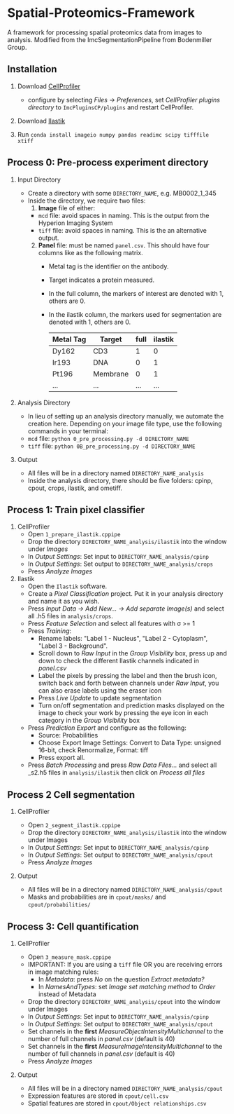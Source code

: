 # Spatial-Proteomics-Framework
A framework for processing spatial proteomics data from images to analysis. Modified from the ImcSegmentationPipeline from Bodenmiller Group.

## Installation
1. Download [CellProfiler](https://cellprofiler.org/releases)
    - configure by selecting *Files -> Preferences*, set *CellProfiler plugins directory* to `ImcPluginsCP/plugins` and restart CellProfiler.

2. Download [Ilastik](https://www.ilastik.org/download.html)

3. Run `conda install imageio numpy pandas readimc scipy tifffile xtiff`

## Process 0: Pre-process experiment directory
1. Input Directory
    - Create a directory with some `DIRECTORY_NAME`, e.g. MB0002_1_345
    - Inside the directory, we require two files:
      1. **Image** file of either:
        - `mcd` file: avoid spaces in naming. This is the output from the Hyperion Imaging System
        - `tiff` file: avoid spaces in naming. This is the an alternative output.
      2. **Panel** file: must be named `panel.csv`. This should have four columns like as the following matrix.
          - Metal tag is the identifier on the antibody. 
          - Target indicates a protein measured. 
          - In the full column, the markers of interest are denoted with 1, others are 0.
          - In the ilastik column, the markers used for segmentation are denoted with 1, others are 0.

            | Metal Tag | Target | full | ilastik|
            |-----------|--------|------|--------|
            | Dy162 | CD3 | 1 | 0 |
            | Ir193 | DNA | 0 | 1 |
            | Pt196 | Membrane | 0 | 1 |
            | ... | ... | ... | ... |

2. Analysis Directory
   - In lieu of setting up an analysis directory manually, we automate the creation here.
   Depending on your image file type, use the following commands in your terminal:
   - `mcd` file: `python 0_pre_processing.py -d DIRECTORY_NAME`
   - `tiff` file: `python 0B_pre_processing.py -d DIRECTORY_NAME`

3. Output
    - All files will be in a directory named `DIRECTORY_NAME_analysis`
    - Inside the analysis directory, there should be five folders: cpinp, cpout, crops, ilastik, and ometiff.

## Process 1: Train pixel classifier
1. CellProfiler
    - Open `1_prepare_ilastik.cppipe`
    - Drop the directory `DIRECTORY_NAME_analysis/ilastik` into the window under *Images*
    - In *Output Settings*: Set input to `DIRECTORY_NAME_analysis/cpinp`
    - In *Output Settings*: Set output to `DIRECTORY_NAME_analysis/crops`
    - Press *Analyze Images*
2. Ilastik
    - Open the `Ilastik` software.
    - Create a *Pixel Classification* project. Put it in your analysis directory and name it as you wish.
    - Press *Input Data -> Add New... -> Add separate Image(s)* and select all .h5 files in `analysis/crops`.
    - Press *Feature Selection* and select all features with σ >= 1
    - Press *Training*:
        - Rename labels: "Label 1 - Nucleus",  "Label 2 - Cytoplasm", "Label 3 - Background".
        - Scroll down to *Raw Input* in the *Group Visibility* box, press up and down to check the different Ilastik channels indicated in *panel.csv* 
        - Label the pixels by pressing the label and then the brush icon, switch back and forth between channels under *Raw Input*, you can also erase labels using the eraser icon
        - Press *Live Update* to update segmentation
        - Turn on/off segmentation and prediction masks displayed on the image to check your work by pressing the eye icon in each category in the *Group Visibility* box
    - Press *Prediction Export* and configure as the following:
        - Source: Probabilities
        - Choose Export Image Settings: Convert to Data Type: unsigned 16-bit, check Renormalize, Format: tiff
        - Press export all.
    - Press *Batch Processing* and press *Raw Data Files...* and select all _s2.h5 files in `analysis/ilastik` then click on *Process all files*

## Process 2 Cell segmentation
1. CellProfiler
    - Open `2_segment_ilastik.cppipe`
    - Drop the directory `DIRECTORY_NAME_analysis/ilastik` into the window under Images
    - In *Output Settings*: Set input to `DIRECTORY_NAME_analysis/cpinp`
    - In *Output Settings*: Set output to `DIRECTORY_NAME_analysis/cpout`
    - Press *Analyze Images*

2. Output
    - All files will be in a directory named `DIRECTORY_NAME_analysis/cpout`
    - Masks and probabilities are in `cpout/masks/` and `cpout/probabilities/`

## Process 3: Cell quantification
1. CellProfiler
    - Open `3_measure_mask.cppipe`
    - IMPORTANT: If you are using a `tiff` file OR you are receiving errors in image matching rules:
         - In *Metadata*: press *No* on the question *Extract metadata?*
         - In *NamesAndTypes*: set *Image set matching method* to *Order* instead of Metadata
    - Drop the directory `DIRECTORY_NAME_analysis/cpout` into the window under Images
    - In *Output Settings*: Set input to `DIRECTORY_NAME_analysis/cpinp`
    - In *Output Settings*: Set output to `DIRECTORY_NAME_analysis/cpout`
    - Set channels in the **first** *MeasureObjectIntensityMultichannel* to the number of full channels in *panel.csv* (default is 40)
    - Set channels in the **first** *MeasureImageIntensityMultichannel* to the number of full channels in *panel.csv* (default is 40)
    - Press *Analyze Images*

2. Output
    - All files will be in a directory named `DIRECTORY_NAME_analysis/cpout`
    - Expression features are stored in `cpout/cell.csv`
    - Spatial features are stored in `cpout/Object relationships.csv`
